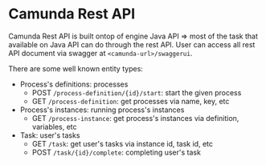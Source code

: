 # Camunda Rest API

Camunda Rest API is built ontop of engine Java API => most of the task that available on Java API can do through the rest API. User can access all rest API document via swagger at `<camunda-url>/swaggerui`.

There are some well known entity types:

* Process's definitions: processes
    * POST `/process-definition/{id}/start`: start the given process
    * GET `/process-definition`: get processes via name, key, etc
* Process's instances: running process's instances
    * GET `/process-instance`: get process's instances via definition, variables, etc
* Task: user's tasks
    * GET `/task`: get user's tasks via instance id, task id, etc
    * POST `/task/{id}/complete`: completing user's task
